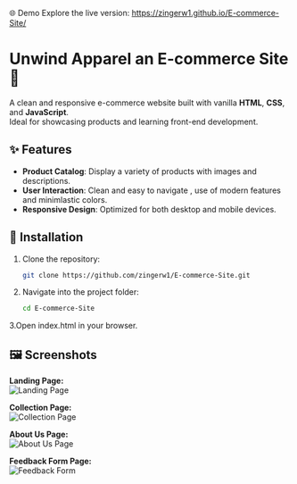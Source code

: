 🌐 Demo
Explore the live version: https://zingerw1.github.io/E-commerce-Site/

# Unwind Apparel an E-commerce Site 🛒

A clean and responsive e-commerce website built with vanilla **HTML**, **CSS**, and **JavaScript**.  
Ideal for showcasing products and learning front-end development.

## ✨ Features

- **Product Catalog**: Display a variety of products with images and descriptions.
- **User Interaction**: Clean and easy to navigate , use of modern features and minimlastic colors.
- **Responsive Design**: Optimized for both desktop and mobile devices.

## 🚀 Installation

1. Clone the repository:

   ```bash
   git clone https://github.com/zingerw1/E-commerce-Site.git

2. Navigate into the project folder:

   ```bash
   cd E-commerce-Site

3.Open index.html in your browser.


## 🖼 Screenshots
**Landing Page:**  
![Landing Page](LandingPage.png)

**Collection Page:**  
![Collection Page](CollectionPage.png)

**About Us Page:**  
![About Us Page](AboutUs.png)

**Feedback Form Page:**  
![Feedback Form](FeedbackForm.png)
